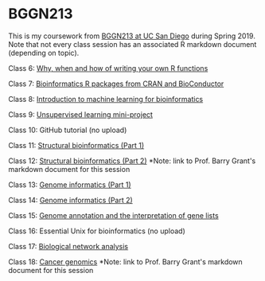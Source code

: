 # BGGN213

This is my coursework from [BGGN213 at UC San Diego](https://bioboot.github.io/bggn213_S19/) during Spring 2019. Note that not every class session has an associated R markdown document (depending on topic).



Class 6: [Why, when and how of writing your own R functions](https://github.com/MadelineRLuth/bggn213/blob/master/Class06/Class06.md)

Class 7: [Bioinformatics R packages from CRAN and BioConductor](https://github.com/MadelineRLuth/bggn213/blob/master/Class07/Class07.md)

Class 8: [Introduction to machine learning for bioinformatics](https://github.com/MadelineRLuth/bggn213/blob/master/Class08/Class08.md)

Class 9: [Unsupervised learning mini-project](https://github.com/MadelineRLuth/bggn213/blob/master/Class09/Class09_Unsupervised_learning.md)

Class 10: GitHub tutorial (no upload)

Class 11: [Structural bioinformatics (Part 1)](https://github.com/MadelineRLuth/bggn213/blob/master/Class11/Class11.Rmd)

Class 12: [Structural bioinformatics (Part 2)](https://github.com/bioboot/bimm143_classwork_S19/blob/master/class12/class12.Rmd) *Note: link to Prof. Barry Grant's markdown document for this session

Class 13: [Genome informatics (Part 1)](https://github.com/MadelineRLuth/bggn213/blob/master/Class13/Class13.md)

Class 14: [Genome informatics (Part 2)](https://github.com/MadelineRLuth/bggn213/blob/master/Class14/Class14.md)

Class 15: [Genome annotation and the interpretation of gene lists](https://github.com/MadelineRLuth/bggn213/blob/master/Class15/Class15.md)

Class 16: Essential Unix for bioinformatics (no upload)

Class 17: [Biological network analysis](https://github.com/MadelineRLuth/bggn213/blob/master/Class17/Class17.md)

Class 18: [Cancer genomics](https://github.com/bioboot/bimm143_classwork_S19/blob/master/class18/class18.Rmd) *Note: link to Prof. Barry Grant's markdown document for this session


